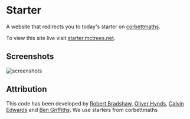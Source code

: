 # Starter
A website that redirects you to today's starter on [corbettmaths](http://corbettmaths.com).

To view this site live visit [starter.mctrees.net](https://starter.mctrees.net).

## Screenshots
  ![screenshots](https://oliver.mctrees.net/starter1.jpg "screenshot")

## Attribution
This code has been developed by [Robert Bradshaw](https://github.com/trebor97351), [Oliver Hynds](https://github.com/oliverh57), [Calvin Edwards](https://github.com/ed588) and [Ben Griffiths](https://github.com/Bentechy66).
We use starters from corbettmaths
